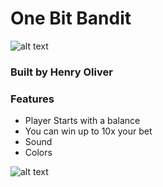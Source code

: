 # One Bit Bandit
![alt text](https://i.imgur.com/oqMMCtY.png)
### Built by Henry Oliver

### Features
- Player Starts with a balance
- You can win up to 10x your bet
- Sound
- Colors

![alt text](https://i.imgur.com/53rIyeZ.gif)
